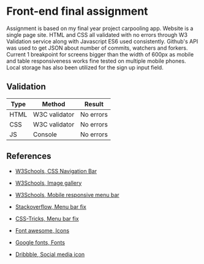 # Front-end final assignment

Assignment is based on my final year project carpooling app. Website is a single page site. HTML and CSS all validated with no errors through W3 Validation service along with Javascript ES6 used consistently. Github's API was used to get JSON about number of commits, watchers and forkers. Current 1 breakpoint for screens bigger than the width of 600px as mobile and table responsiveness works fine tested on multiple mobile phones. Local storage has also been utilized for the sign up input field.

## Validation

| Type  | Method | Result |
| ------------- | -------------  |------------- |
| HTML  | W3C validator | No errors  |
| CSS  | W3C validator	 |No errors  |
| JS | Console |No errors  |


## References

- [W3Schools, CSS Navigation Bar](https://www.w3schools.com/Css/css_navbar.asp)

- [W3Schools, Image gallery](https://www.w3schools.com/w3css/w3css_slideshow.asp)

- [W3Schools, Mobile responsive menu bar](https://www.w3schools.com/howto/howto_js_topnav_responsive.asp)

- [Stackoverflow, Menu bar fix](https://stackoverflow.com/questions/15816323/responsive-menu-hidden-on-window-resize)

- [CSS-Tricks, Menu bar fix](https://css-tricks.com/snippets/css/typewriter-effect/)

- [Font awesome, Icons](https://fontawesome.com/)

- [Google fonts, Fonts](https://fonts.google.com/)

- [Dribbble, Social media icon](https://dribbble.com/shots/4394562-Free-Black-White-Social-Media-Icons-Download-Png-Svg-Jpg)
